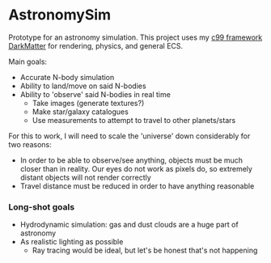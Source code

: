 # AstronomySim

Prototype for an astronomy simulation. This project uses my [c99 framework DarkMatter](https://github.com/wesExpress/DarkMatter) for rendering, physics, and general ECS.

Main goals:
  - Accurate N-body simulation
  - Ability to land/move on said N-bodies
  - Ability to 'observe' said N-bodies in real time
    - Take images (generate textures?)
    - Make star/galaxy catalogues
    - Use measurements to attempt to travel to other planets/stars
    
For this to work, I will need to scale the 'universe' down considerably for two reasons:
  - In order to be able to observe/see anything, objects must be much closer than in reality. Our eyes do not work as pixels do, so extremely distant objects will not render correctly
  - Travel distance must be reduced in order to have anything reasonable
  
  
### Long-shot goals

- Hydrodynamic simulation: gas and dust clouds are a huge part of astronomy
- As realistic lighting as possible
  - Ray tracing would be ideal, but let's be honest that's not happening
